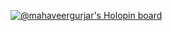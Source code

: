 [![@mahaveergurjar's Holopin board](https://holopin.me/mahaveergurjar)](https://holopin.io/@mahaveergurjar)